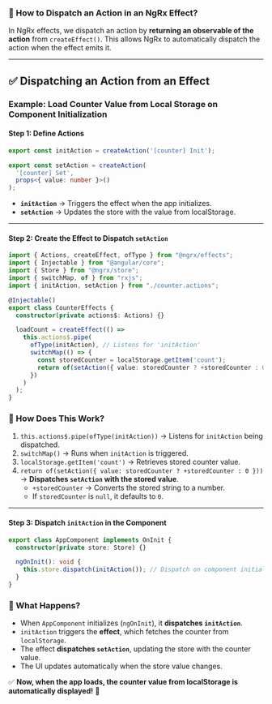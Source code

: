 ### **🚀 How to Dispatch an Action in an NgRx Effect?**  

In NgRx effects, we dispatch an action by **returning an observable of the action** from `createEffect()`. This allows NgRx to automatically dispatch the action when the effect emits it.  

---

## **✅ Dispatching an Action from an Effect**
### **Example: Load Counter Value from Local Storage on Component Initialization**  

#### **Step 1: Define Actions**
```typescript
export const initAction = createAction('[counter] Init');

export const setAction = createAction(
  '[counter] Set',
  props<{ value: number }>()
);
```
- **`initAction`** → Triggers the effect when the app initializes.  
- **`setAction`** → Updates the store with the value from localStorage.  

---

#### **Step 2: Create the Effect to Dispatch `setAction`**
```typescript
import { Actions, createEffect, ofType } from "@ngrx/effects";
import { Injectable } from "@angular/core";
import { Store } from "@ngrx/store";
import { switchMap, of } from "rxjs";
import { initAction, setAction } from "./counter.actions";

@Injectable()
export class CounterEffects {
  constructor(private actions$: Actions) {}

  loadCount = createEffect(() =>
    this.actions$.pipe(
      ofType(initAction), // Listens for 'initAction'
      switchMap(() => {
        const storedCounter = localStorage.getItem('count');
        return of(setAction({ value: storedCounter ? +storedCounter : 0 })); // Dispatches 'setAction'
      })
    )
  );
}
```
### **🚀 How Does This Work?**
1. `this.actions$.pipe(ofType(initAction))` → Listens for `initAction` being dispatched.  
2. `switchMap()` → Runs when `initAction` is triggered.  
3. `localStorage.getItem('count')` → Retrieves stored counter value.  
4. `return of(setAction({ value: storedCounter ? +storedCounter : 0 }))` → **Dispatches `setAction` with the stored value**.  
   - `+storedCounter` → Converts the stored string to a number.  
   - If `storedCounter` is `null`, it defaults to `0`.  

---

#### **Step 3: Dispatch `initAction` in the Component**
```typescript
export class AppComponent implements OnInit {
  constructor(private store: Store) {}

  ngOnInit(): void {
    this.store.dispatch(initAction()); // Dispatch on component initialization
  }
}
```
### **🎯 What Happens?**
- When `AppComponent` initializes (`ngOnInit`), it **dispatches `initAction`**.  
- `initAction` triggers the **effect**, which fetches the counter from `localStorage`.  
- The effect **dispatches `setAction`**, updating the store with the counter value.  
- The UI updates automatically when the store value changes.  

✅ **Now, when the app loads, the counter value from localStorage is automatically displayed!** 🚀